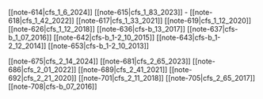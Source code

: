 
[[note-614|cfs_1_6_2024]]
[[note-615|cfs_1_83_2023]] -
[[note-618|cfs_1_42_2022]] 
[[note-617|cfs_1_33_2021]] 
[[note-619|cfs_1_12_2020]] 
[[note-626|cfs_1_12_2018]] 
[[note-636|cfs-b_13_2017]]
[[note-637|cfs-b_1_07_2016]] 
[[note-642|cfs-b_1-2_10_2015]] 
[[note-643|cfs-b_1-2_12_2014]] 
[[note-653|cfs-b_1-2_10_2013]] 


 
[[note-675|cfs_2_14_2024]] 
[[note-681|cfs_2_65_2023]] 
[[note-686|cfs_2_01_2022]]
[[note-689|cfs_2_41_2021]] 
[[note-692|cfs_2_21_2020]] 
[[note-701|cfs_2_11_2018]] 
[[note-705|cfs_2_65_2017]]
[[note-708|cfs-b_07_2016]]


